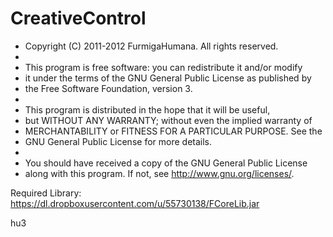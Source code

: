 CreativeControl
===============

 * Copyright (C) 2011-2012 FurmigaHumana.  All rights reserved.
 * 
 * This program is free software: you can redistribute it and/or modify
 * it under the terms of the GNU General Public License as published by
 * the Free Software Foundation,  version 3.
 * 
 * This program is distributed in the hope that it will be useful,
 * but WITHOUT ANY WARRANTY; without even the implied warranty of
 * MERCHANTABILITY or FITNESS FOR A PARTICULAR PURPOSE.  See the
 * GNU General Public License for more details.
 * 
 * You should have received a copy of the GNU General Public License
 * along with this program. If not, see <http://www.gnu.org/licenses/>.

Required Library: https://dl.dropboxusercontent.com/u/55730138/FCoreLib.jar

hu3